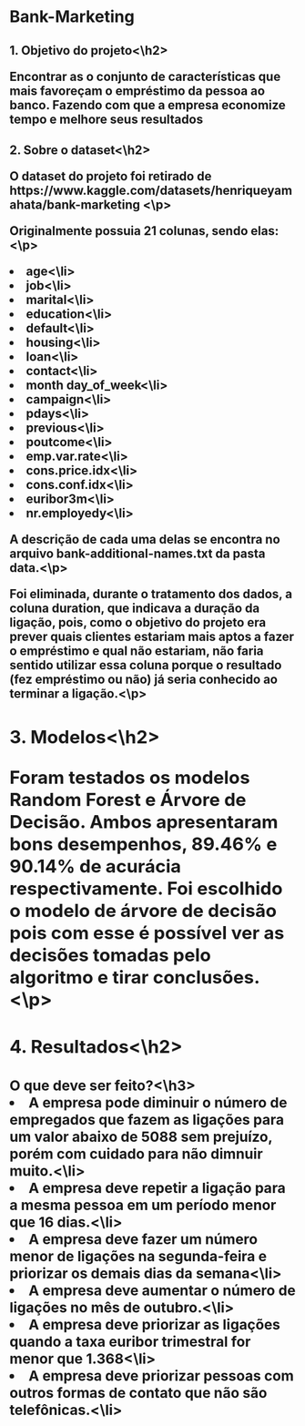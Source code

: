 # Bank-Marketing
<h2>1. Objetivo do projeto<\h2>

<p> Encontrar as o conjunto de características que mais favoreçam o empréstimo da pessoa ao banco. Fazendo com que a empresa economize tempo e melhore seus resultados</p>
<h2>2. Sobre o dataset<\h2>

<p> O dataset do projeto foi retirado de https://www.kaggle.com/datasets/henriqueyamahata/bank-marketing <\p>
<p> Originalmente possuia 21 colunas, sendo elas:<\p>
<li>age<\li>
<li>job<\li>	
<li>marital<\li>	
<li>education<\li>	
<li>default<\li>	
<li>housing<\li>	
<li>loan<\li>	
<li>contact<\li>	
<li>month	day_of_week<\li>
<li>campaign<\li>	
<li>pdays<\li>	
<li>previous<\li>	
<li>poutcome<\li>	
<li>emp.var.rate<\li>	
<li>cons.price.idx<\li>	
<li>cons.conf.idx<\li>	
<li>euribor3m<\li>	
<li>nr.employedy<\li>
  <p> A descrição de cada uma delas se encontra no arquivo bank-additional-names.txt da pasta data.<\p>
  <p> Foi eliminada, durante o tratamento dos dados, a coluna duration, que indicava a duração da ligação, pois, como o objetivo do projeto era prever quais clientes estariam mais aptos a fazer o empréstimo e qual não estariam, não faria sentido utilizar essa coluna porque o resultado (fez empréstimo ou não) já seria conhecido ao terminar a ligação.<\p>
 <h2>3. Modelos<\h2>

<p>Foram testados os modelos Random Forest e Árvore de Decisão. Ambos apresentaram bons desempenhos, 89.46% e 90.14% de acurácia respectivamente. Foi escolhido o modelo de árvore de decisão pois com esse é possível ver as decisões tomadas pelo algoritmo e tirar conclusões.<\p>
  
<h2>4. Resultados<\h2>
<h3>O que deve ser feito?<\h3>
<li>A empresa pode diminuir o número de empregados que fazem as ligações para um valor abaixo de 5088 sem prejuízo, porém com cuidado para não dimnuir muito.<\li>
<li>A empresa deve repetir a ligação para a mesma pessoa em um período menor que 16 dias.<\li>
<li>A empresa deve fazer um número menor de ligações na segunda-feira e priorizar os demais dias da semana<\li>
<li>A empresa deve aumentar o número de ligações no mês de outubro.<\li>
<li>A empresa deve priorizar as ligações quando a taxa euribor trimestral for menor que 1.368<\li>
<li>A empresa deve priorizar pessoas com outros formas de contato que não são telefônicas.<\li>
